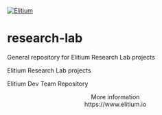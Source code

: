 <a href="https://www.elitium.io/wp-content/uploads/2018/12/logo-1.png" target="_blank"><img src="https://www.elitium.io/wp-content/uploads/2018/12/logo-1.png" border="0" alt="Elitium"></a>


# research-lab

General repository for Elitium Research Lab projects

Elitium Research Lab projects

Elitium Dev Team Repository

<p align="center">More information<br>
https://www.elitium.io</p>
